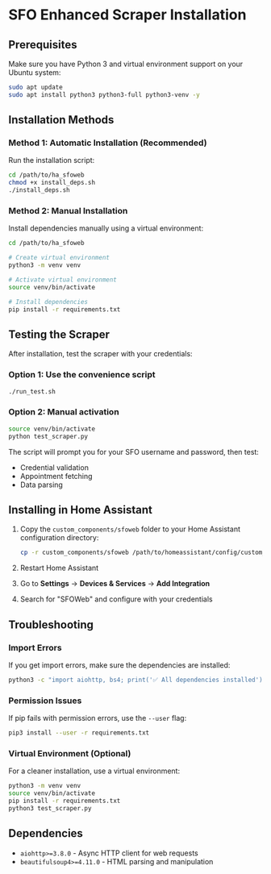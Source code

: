 # SFO Enhanced Scraper Installation

## Prerequisites

Make sure you have Python 3 and virtual environment support on your Ubuntu system:

```bash
sudo apt update
sudo apt install python3 python3-full python3-venv -y
```

## Installation Methods

### Method 1: Automatic Installation (Recommended)

Run the installation script:

```bash
cd /path/to/ha_sfoweb
chmod +x install_deps.sh
./install_deps.sh
```

### Method 2: Manual Installation

Install dependencies manually using a virtual environment:

```bash
cd /path/to/ha_sfoweb

# Create virtual environment
python3 -m venv venv

# Activate virtual environment
source venv/bin/activate

# Install dependencies
pip install -r requirements.txt
```

## Testing the Scraper

After installation, test the scraper with your credentials:

### Option 1: Use the convenience script
```bash
./run_test.sh
```

### Option 2: Manual activation
```bash
source venv/bin/activate
python test_scraper.py
```

The script will prompt you for your SFO username and password, then test:
- Credential validation
- Appointment fetching
- Data parsing

## Installing in Home Assistant

1. Copy the `custom_components/sfoweb` folder to your Home Assistant configuration directory:
   ```bash
   cp -r custom_components/sfoweb /path/to/homeassistant/config/custom_components/
   ```

2. Restart Home Assistant

3. Go to **Settings** → **Devices & Services** → **Add Integration**

4. Search for "SFOWeb" and configure with your credentials

## Troubleshooting

### Import Errors
If you get import errors, make sure the dependencies are installed:
```bash
python3 -c "import aiohttp, bs4; print('✅ All dependencies installed')"
```

### Permission Issues
If pip fails with permission errors, use the `--user` flag:
```bash
pip3 install --user -r requirements.txt
```

### Virtual Environment (Optional)
For a cleaner installation, use a virtual environment:
```bash
python3 -m venv venv
source venv/bin/activate
pip install -r requirements.txt
python3 test_scraper.py
```

## Dependencies

- `aiohttp>=3.8.0` - Async HTTP client for web requests
- `beautifulsoup4>=4.11.0` - HTML parsing and manipulation